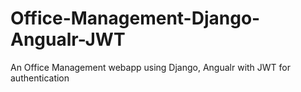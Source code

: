 # Office-Management-Django-Angualr-JWT
An Office Management webapp using Django, Angualr with JWT for authentication
